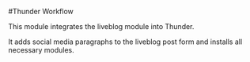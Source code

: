 #Thunder Workflow

This module integrates the liveblog module into Thunder.

It adds social media paragraphs to the liveblog post form and installs all necessary modules.
